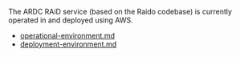 The ARDC RAiD service (based on the Raido codebase) is currently operated in and
deployed using AWS.

* [operational-environment.md](./operational-environment.md)
* [deployment-environment.md](./deployment-environment.md)


